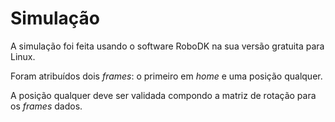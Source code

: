 # Simulação

A simulação foi feita usando o software RoboDK na sua versão gratuita para Linux.

Foram atribuídos dois _frames_: o primeiro em _home_ e uma posição qualquer.

A posição qualquer deve ser validada compondo a matriz de rotação para os _frames_ dados.
